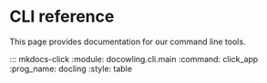 # CLI reference

This page provides documentation for our command line tools.

::: mkdocs-click
    :module: docowling.cli.main
    :command: click_app
    :prog_name: docling
    :style: table
